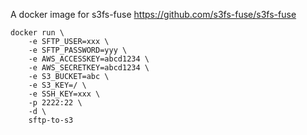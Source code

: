 A docker image for s3fs-fuse https://github.com/s3fs-fuse/s3fs-fuse




```
docker run \
    -e SFTP_USER=xxx \
    -e SFTP_PASSWORD=yyy \
    -e AWS_ACCESSKEY=abcd1234 \
    -e AWS_SECRETKEY=abcd1234 \
    -e S3_BUCKET=abc \
    -e S3_KEY=/ \
    -e SSH_KEY=xxx \
    -p 2222:22 \
    -d \
    sftp-to-s3
```

